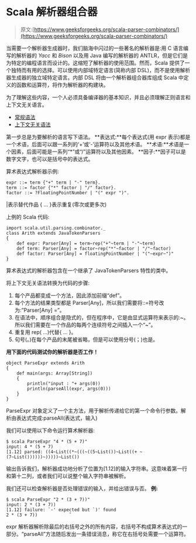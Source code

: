 # Scala 解析器组合器

> 原文:[https://www.geeksforgeeks.org/scala-parser-combinators/](https://www.geeksforgeeks.org/scala-parser-combinators/)

当需要一个解析器生成器时，我们脑海中闪过的一些著名的解析器是:用 C 语言编写的解析器的 *Yacc* 和 *Bison* 以及用 Java 编写的解析器的 ANTLR，但是它们是为特定的编程语言而设计的。这缩短了解析器的使用范围。然而，Scala 提供了一个独特而有用的选择。可以使用内部域特定语言(简称内部 DSL)，而不是使用解析器生成器的独立域特定语言。内部 DSL 将由一个解析器组合器库组成 Scala 中定义的函数和运算符，将作为解析器的构建块。

为了理解这些内容，一个人必须具备编译器的基本知识，并且必须理解正则语言和上下文无关语言。

*   [常规语法](https://www.geeksforgeeks.org/regular-expressions-regular-grammar-and-regular-languages/)
*   [上下文无关语法](https://www.geeksforgeeks.org/classification-of-context-free-grammars/)

第一步总是为要解析的语言写下语法。
**表达式:**每个表达式(用 expr 表示)都是一个术语，后面可以跟一系列的‘+’或‘-’运算符以及其他术语。
**术语:**术语是一个因素，后面可能是一系列“*”或“/”运算符以及其他因素。
**因子:**因子可以是数字文字，也可以是括号中的表达式。

算术表达式解析器示例:

```
expr ::= term {"+" term | "-" term}. 
term ::= factor {"*" factor | "/" factor}. 
factor ::= ?FloatingPointNumber | "(" expr ")".

```

|表示替代作品
{ … }表示重复(零次或更多次)

上例的 Scala 代码:

```
import scala.util.parsing.combinator._
class Arith extends JavaTokenParsers 
{ 
    def expr: Parser[Any] = term~rep("+"~term | "-"~term) 
    def term: Parser[Any] = factor~rep("*"~factor | "/"~factor) 
    def factor: Parser[Any] = floatingPointNumber | "("~expr~")" 
}
```

算术表达式的解析器包含在一个继承了 JavaTokenParsers 特性的类中。

将上下文无关语法转换为代码的步骤:

1.  每个产品都变成一个方法，因此添加前缀“def”。
2.  每个方法的结果类型都是 Parser[Any]，所以我们需要将::=符号改为:”Parser[Any] =”。
3.  在语法中，顺序组合是隐式的，但在程序中，它是由显式运算符来表示的:~。所以我们需要在一个作品的每两个连续符号之间插入一个“~”。
4.  重复用 rep( …)代替{ … }。
5.  句号(。)在每个产品的末尾被省略，但是可以使用分号(；)也是。

**用下面的代码测试你的解析器是否工作！**

```
object ParseExpr extends Arith 
{ 
    def main(args: Array[String]) 
    { 
        println("input : "+ args(0)) 
        println(parseAll(expr, args(0))) 
    } 
}
```

ParseExpr 对象定义了一个主方法，用于解析传递给它的第一个命令行参数。解析由表达式完成:parseAll(表达式，输入)

我们可以使用以下命令运行算术解析器:

```
$ scala ParseExpr "4 * (5 + 7)" 
input: 4 * (5 + 7) 
[1.12] parsed: ((4~List((*~(((~((5~List())~List((+ ~(7~List())))))~)))))~List())

```

输出告诉我们，解析器成功地分析了位置为[1.12]的输入字符串。这意味着第一行和第十二列，或者我们可以说整个输入字符串被解析。

我们还可以检查解析器是否处理错误的输入，并给出错误与否。
**例:**

```
$ scala ParseExpr "2 * (3 + 7))" 
input: 2 * (3 + 7)) 
[1.12] failure: `-' expected but `)' found
2 * (3 + 7))            ˆ 

```

expr 解析器解析除最后的右括号之外的所有内容，右括号不构成算术表达式的一部分。“parseAll”方法随后发出一条错误消息，称它在右括号处需要一个运算符。